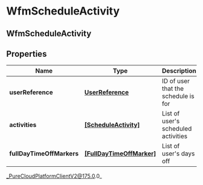 # WfmScheduleActivity

## WfmScheduleActivity

## Properties

|Name | Type | Description | Notes|
|------------ | ------------- | ------------- | -------------|
| **userReference** | [**UserReference**](UserReference) | ID of user that the schedule is for | [optional] |
| **activities** | [**[ScheduleActivity]**]([ScheduleActivity]) | List of user&#39;s scheduled activities | [optional] |
| **fullDayTimeOffMarkers** | [**[FullDayTimeOffMarker]**]([FullDayTimeOffMarker]) | List of user&#39;s days off | [optional] |



_PureCloudPlatformClientV2@175.0.0_

